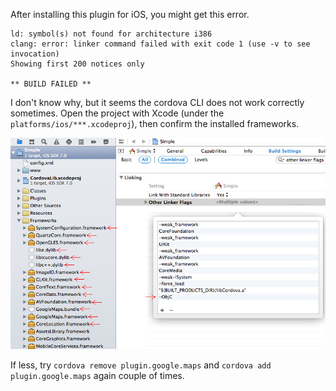 After installing this plugin for iOS, you might get this error.
```
ld: symbol(s) not found for architecture i386
clang: error: linker command failed with exit code 1 (use -v to see invocation)
Showing first 200 notices only

** BUILD FAILED **
```

I don't know why, but it seems the cordova CLI does not work correctly sometimes.
Open the project with Xcode (under the `platforms/ios/***.xcodeproj`),
then confirm the installed frameworks.

![img](image.png)

If less, try `cordova remove plugin.google.maps` and `cordova add plugin.google.maps` again couple of times.
